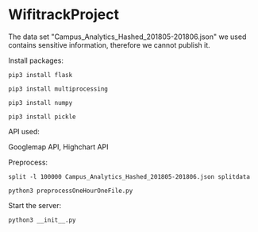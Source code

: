 # WifitrackProject
The data set "Campus_Analytics_Hashed_201805-201806.json" we used contains sensitive information, therefore we cannot publish it.

Install packages:

`pip3 install flask`

`pip3 install multiprocessing`

`pip3 install numpy`

`pip3 install pickle`

API used:

Googlemap API, Highchart API

Preprocess:

`split -l 100000 Campus_Analytics_Hashed_201805-201806.json splitdata`

`python3 preprocessOneHourOneFile.py`


Start the server:

`python3 __init__.py`
